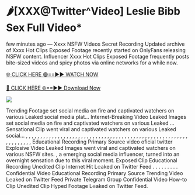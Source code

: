 # 🌶️[XXX@Twitter^Video] Leslie Bibb Sex Full Video\*

few minutes ago — Xxxx NSFW Videos Secret Recording Updated archive of Xxxx Hot Clips Exposed Footage recently started on OnlyFans releasing NSFW content. Influencer Xxxx Hot Clips Exposed Footage frequently posts bite-sized videos and spicy photos via online networks for a while now.

[🌐 CLICK HERE 🟢==►► WATCH NOW](https://tinyurl.com/topvvv?st=viral&si=gh)

[🔴 CLICK HERE 🌐==►► Download Now](https://tinyurl.com/topvvv?st=viral&si=gh)

[![](https://t4.ftcdn.net/jpg/00/89/87/57/360_F_89875724_hMf6q0pOUbIm38tYOeJTOKDftmRMQnny.jpg)](https://tinyurl.com/topvvv?st=viral&si=gh)

Trending Footage set social media on fire and captivated watchers on various Leaked social media plat… Internet-Breaking Video Leaked Images set social media on fire and captivated watchers on various Leaked … Sensational Clip went viral and captivated watchers on various Leaked social… , , , , , , , , , , , , , , , , , , , , , , , , , , , , , , , , , , , , , , , , , , , , , , , , , , , , , , , , , , , , , , , , , Educational Recording Primary Source video oficial twitter Explosive Video Leaked Images went viral and captivated watchers on various NSFW sites. , a emerging social media influencer, turned into an overnight sensation due to this viral moment. Exposed Clip Educational Recording Unedited Clip Internet Hit L𝚎aked on Twitter Feed . . . . . . . . . Confidential Video Educational Recording Primary Source Trending Video L𝚎aked on Twitter Feed Private Telegram Group Confidential Video How-to Clip Unedited Clip Hyped Footage L𝚎aked on Twitter Feed.
